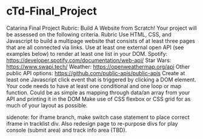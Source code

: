# cTd-Final_Project

Catarina Final Project Rubric:  Build A Website from Scratch!
Your project will be assessed on the following criteria.
Rubric
Use HTML, CSS, and Javascript to build a multipage website that consists of at least three pages that are all connected via links. 
Use at least one external open API (see examples below) to render at least one list in your DOM.
Spotify: https://developer.spotify.com/documentation/web-api/
Star Wars: https://www.swapi.tech/
Weather: https://openweathermap.org/api
Other public API options: https://github.com/public-apis/public-apis 
Create at least one Javascript click event that is triggered by clicking a DOM element.
Your code needs to have at least one conditional and one loop or map function.
Could be as simple as mapping through data/an array from your API and printing it in the DOM
Make use of CSS flexbox or CSS grid for as much of your layout as possible.

sidenote: for iframe branch, make switch case statement to place correct iframe in tracklist div. Also redesign page to re-purpose divs for play console (submit area) and track info area (TBD).
